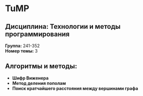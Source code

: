 # TuMP

## Дисциплина: Технологии и методы программирования  
**Группа:** 241-352  
**Номер темы:** 3

## Алгоритмы и методы:
- **Шифр Виженера**  
- **Метод деления пополам**  
- **Поиск кратчайшего расстояния между вершинами графа**  
